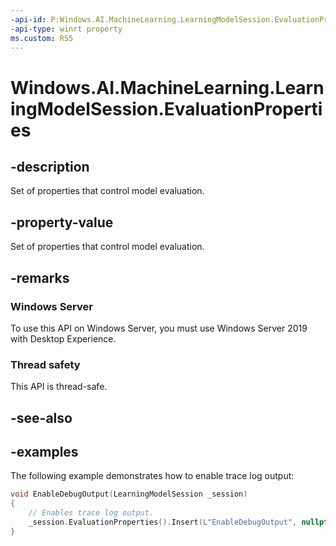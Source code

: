 ```yaml
---
-api-id: P:Windows.AI.MachineLearning.LearningModelSession.EvaluationProperties
-api-type: winrt property
ms.custom: RS5
---
```


<!-- Property syntax.
public IPropertySet EvaluationProperties { get; }
-->

# Windows.AI.MachineLearning.LearningModelSession.EvaluationProperties

## -description

Set of properties that control model evaluation.

## -property-value

Set of properties that control model evaluation.

## -remarks

### Windows Server

To use this API on Windows Server, you must use Windows Server 2019 with Desktop Experience.

### Thread safety

This API is thread-safe.

## -see-also

## -examples

The following example demonstrates how to enable trace log output:

```cpp
void EnableDebugOutput(LearningModelSession _session)
{
    // Enables trace log output.
    _session.EvaluationProperties().Insert(L"EnableDebugOutput", nullptr);
}
```